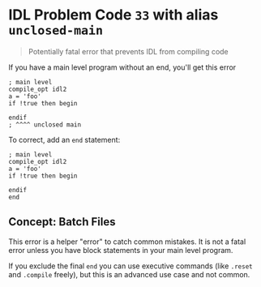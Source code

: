# IDL Problem Code `33` with alias `unclosed-main`

> Potentially fatal error that prevents IDL from compiling code

If you have a main level program without an end, you'll get this error

```idl
; main level
compile_opt idl2
a = 'foo'
if !true then begin

endif
; ^^^^ unclosed main
```

To correct, add an `end` statement:

```idl
; main level
compile_opt idl2
a = 'foo'
if !true then begin

endif
end
```

## Concept: Batch Files

This error is a helper "error" to catch common mistakes. It is not a fatal error unless you have block statements in your main level program.

If you exclude the final `end` you can use executive commands (like `.reset` and `.compile` freely), but this is an advanced use case and not common.
